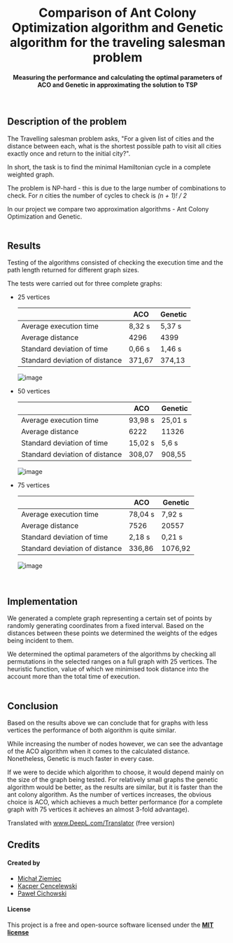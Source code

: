 <h1 align="center">
  Comparison of Ant Colony Optimization algorithm and Genetic algorithm for the traveling salesman problem
</h1>

<h4 align="center">
  Measuring the performance and calculating the optimal parameters of ACO and Genetic in approximating the solution to TSP
  <br><br><br>
</h4>



## Description of the problem
The Travelling salesman problem asks, "For a given list of cities and the distance between each, what is the shortest possible path to visit all cities exactly once and return to the initial city?".

In short, the task is to find the minimal Hamiltonian cycle in a complete weighted graph.

The problem is NP-hard - this is due to the large number of combinations to check. For *n* cities the number of cycles to check is *(n + 1)! / 2*

In our project we compare two approximation algorithms - Ant Colony Optimization and Genetic.
<br><br>

## Results

Testing of the algorithms consisted of checking the execution time and the path length returned for different graph sizes.

The tests were carried out for three complete graphs:
- 25 vertices
  
  |  | ACO | Genetic |
  | --- | --- | --- |
  | Average execution time | 8,32 s | 5,37 s |
  | Average distance | 4296 | 4399 |
  | Standard deviation of time | 0,66 s | 1,46 s |
  | Standard deviation of distance | 371,67 | 374,13 |
    
   ![image](https://user-images.githubusercontent.com/81694867/170877993-74679bf9-b611-4a21-8aa5-28b11f47da5a.png)
- 50 vertices   
  
  |  | ACO | Genetic |
  | --- | --- | --- |
  | Average execution time | 93,98 s | 25,01 s |
  | Average distance | 6222 | 11326 |
  | Standard deviation of time | 15,02 s | 5,6 s |
  | Standard deviation of distance | 308,07 | 908,55 |

  ![image](https://user-images.githubusercontent.com/81694867/170878060-1044a449-1975-45fc-8d7d-a79278fb1018.png)
- 75 vertices

  |  | ACO | Genetic |
  | --- | --- | --- |
  | Average execution time | 78,04 s | 7,92 s |
  | Average distance | 7526 | 20557 |
  | Standard deviation of time | 2,18 s | 0,21 s |
  | Standard deviation of distance | 336,86 | 1076,92 |

  ![image](https://user-images.githubusercontent.com/81694867/170878087-6098b6ff-2618-440f-a631-bab2480daff0.png)
  
<br>

## Implementation

We generated a complete graph representing a certain set of points by randomly generating coordinates from a fixed interval. Based on the distances between these points we determined the weights of the edges being incident to them.

We determined the optimal parameters of the algorithms by checking all permutations in the selected ranges on a full graph with 25 vertices. The heuristic function, value of which we minimised took distance into the account more than the total time of execution.
<br><br>

## Conclusion

Based on the results above we can conclude that for graphs with less vertices the performance of both algorithm is quite similar.

While increasing the number of nodes however, we can see the advantage of the ACO algorithm when it comes to the calculated distance.
Nonetheless, Genetic is much faster in every case.

If we were to decide which algorithm to choose, it would depend mainly on the size of the graph being tested. For relatively small graphs the genetic algorithm would be better, as the results are similar, but it is faster than the ant colony algorithm. As the number of vertices increases, the obvious choice is ACO, which achieves a much better performance (for a complete graph with 75 vertices it achieves an almost 3-fold advantage). 

Translated with www.DeepL.com/Translator (free version)

## Credits
#### Created by
 - [Michał Ziemiec](https://github.com/Mixss)
 - [Kacper Cencelewski](https://github.com/kapselccc)
 - [Paweł Cichowski](https://github.com/Silentsky0)

#### License
This project is a free and open-source software licensed under the [**MIT license**](https://opensource.org/licenses/MIT)
